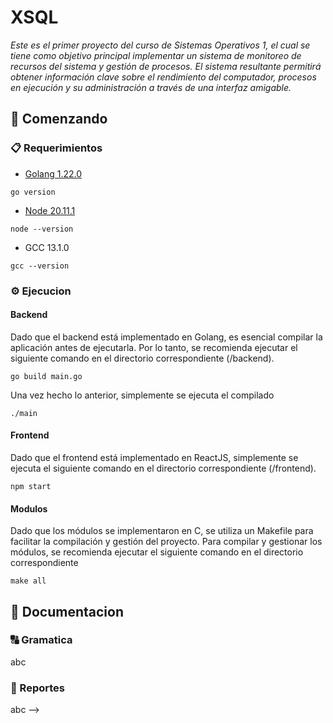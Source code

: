 # XSQL

_Este es el primer proyecto del curso de Sistemas Operativos 1, el cual se tiene como objetivo principal implementar un sistema de monitoreo de recursos del sistema y gestión de procesos. El sistema resultante permitirá obtener información clave sobre el rendimiento del computador, procesos en ejecución y su administración a través de una interfaz amigable._

<!-- [📑 Enunciado](enunciado.pdf) -->

## 🚀 Comenzando

### 📋 Requerimientos

* [Golang 1.22.0](https://go.dev/dl/)
```console
go version
```

* [Node 20.11.1](https://nodejs.org/en/download/)
```console
node --version
```

* GCC 13.1.0
```console
gcc --version
```

### ⚙️ Ejecucion

#### Backend

Dado que el backend está implementado en Golang, es esencial compilar la aplicación antes de ejecutarla. Por lo tanto, se recomienda ejecutar el siguiente comando en el directorio correspondiente (/backend).

```console
go build main.go
```

Una vez hecho lo anterior, simplemente se ejecuta el compilado

```console
./main
```

#### Frontend

Dado que el frontend está implementado en ReactJS, simplemente se ejecuta el siguiente comando en el directorio correspondiente (/frontend).

```console
npm start
```

#### Modulos

Dado que los módulos se implementaron en C, se utiliza un Makefile para facilitar la compilación y gestión del proyecto. Para compilar y gestionar los módulos, se recomienda ejecutar el siguiente comando en el directorio correspondiente

```console
make all
```

## 📖 Documentacion

### 🔠 Gramatica

abc

### 📑 Reportes
abc -->